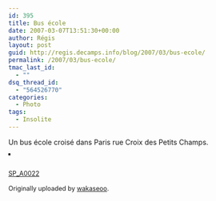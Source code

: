 ```yaml
---
id: 395
title: Bus école
date: 2007-03-07T13:51:30+00:00
author: Régis
layout: post
guid: http://regis.decamps.info/blog/2007/03/bus-ecole/
permalink: /2007/03/bus-ecole/
tmac_last_id:
  - ""
dsq_thread_id:
  - "564526770"
categories:
  - Photo
tags:
  - Insolite
---
```

Un bus école croisé dans Paris rue Croix des Petits Champs.
   
[<img src="http://farm1.static.flickr.com/175/417452709_8b341e59c9_m.jpg" alt="" style="border: solid 2px #000000;" />](http://www.flickr.com/photos/wakaseoo/417452709/ "photo sharing")
   

   
<span style="font-size: 0.9em; margin-top: 0px;"><br /> <a href="http://www.flickr.com/photos/wakaseoo/417452709/">SP_A0022</a><br /> <br /> Originally uploaded by <a href="http://www.flickr.com/people/wakaseoo/">wakaseoo</a>.<br /> </span>
